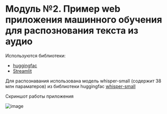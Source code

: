 # Модуль №2. Пример web приложения машинного обучения для распознования текста из аудио 

 Используются библиотеки:

- [huggingfac](https://huggingface.co)
- [Streamlit](https://streamlit.io/)


Для распознавания использована модель whisper-small (содержит  38 млн параматеров) из библиотеки huggingfac [whisper-small](https://huggingface.co/openai/whisper-small)

Скриншот работы приложения

![image](https://github.com/lmnindzja/speech2textRU/assets/149816540/4ae686d3-1c9c-434b-b0c7-fc3c63629b7c)

